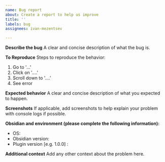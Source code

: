 ```yaml
---
name: Bug report
about: Create a report to help us improve
title: ''
labels: bug
assignees: ivan-mezentsev

---
```


**Describe the bug**
A clear and concise description of what the bug is.

**To Reproduce**
Steps to reproduce the behavior:
1. Go to '...'
2. Click on '....'
3. Scroll down to '....'
4. See error

**Expected behavior**
A clear and concise description of what you expected to happen.

**Screenshots**
If applicable, add screenshots to help explain your problem with console logs if possible.

**Obsidian and environment (please complete the following information):**
 - OS: 
 - Obsidian version:
 - Plugin version [e.g. 1.0.0] : 

**Additional context**
Add any other context about the problem here.
